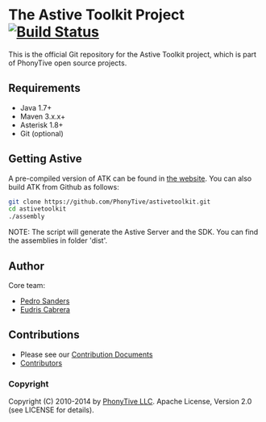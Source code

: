 # The Astive Toolkit Project [![Build Status](https://buildhive.cloudbees.com/job/PhonyTive/job/astivetoolkit/badge/icon)](https://buildhive.cloudbees.com/job/PhonyTive/job/astivetoolkit/)

This is the official Git repository for the Astive Toolkit project, which is part of PhonyTive open source projects.

## Requirements

* Java 1.7+
* Maven 3.x.x+
* Asterisk 1.8+
* Git (optional)

## Getting Astive

A pre-compiled version of ATK can be found in [the website](http://astivetoolkit.org/downloads). You can also build ATK from Github as follows:

```bash
git clone https://github.com/PhonyTive/astivetoolkit.git
cd astivetoolkit
./assembly
```

NOTE: The script will generate the Astive Server and the SDK. You can find the assemblies in folder 'dist'.

## Author

Core team:

* [Pedro Sanders](https://github.com/psanders)
* [Eudris Cabrera](https://github.com/ecabrerar)

## Contributions
* Please see our [Contribution Documents](https://github.com/PhonyTive/astivetoolkit/blob/dev/CONTRIBUTING.md) 
* [Contributors](https://github.com/PhonyTive/astivetoolkit/contributors)

### Copyright

Copyright (C) 2010-2014 by [PhonyTive LLC](http://phonytive.com). Apache License, Version 2.0 (see LICENSE for details).

